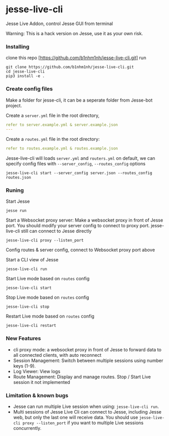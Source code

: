 # jesse-live-cli
Jesse Live Addon, control Jesse GUI from terminal

Warning: This is a hack version on Jesse, use it as your own risk.

### Installing 

clone this repo [https://github.com/b1nhm1nh/jesse-live-cli.git]
run 
```
git clone https://github.com/b1nhm1nh/jesse-live-cli.git
cd jesse-live-cli
pip3 install -e .
```

### Create config files
Make a folder for jesse-cli, it can be a seperate folder from Jesse-bot project.

Create a `server.yml` file in the root directory,

```yaml
refer to server.example.yml & server.example.json
---

```


Create a `routes.yml` file in the root directory:

```yaml
refer to routes.example.yml & routes.example.json
```

Jesse-live-cli will loads `server.yml` and `routers.yml` on default, we can specify config files with `--server_config`, `--routes_config`  options

```
jesse-live-cli start --server_config server.json --routes_config routes.json

```

### Runing

Start Jesse
```
jesse run
```

Start a Websocket proxy server: Make a websocket proxy in front of Jesse port. You should modify your server config to connect to proxy port. jesse-live-cli still can connect to Jesse directly

```
jesse-live-cli proxy --listen_port
```
Config routes & server config, connect to Websocket proxy port above

Start a CLI view of Jesse 
```
jesse-live-cli run 
```

Start Live mode based on `routes` config
```
jesse-live-cli start
```

Stop Live mode based on `routes` config

```
jesse-live-cli stop
```

Restart Live mode based on `routes` config

```
jesse-live-cli restart
```

### New Features
- cli proxy mode: a websocket proxy in front of Jesse to forward data to all connected clients, with auto reconnect 
- Session Management: Switch between multiple sessions using number keys (1-9).
- Log Viewer: View logs
- Route Management: Display and manage routes. Stop / Start Live session it not implemented 

### Limitation & known bugs
 - Jesse can run multiple Live session when using: `jesse-live-cli run`.
 - Multi sessions of Jesse Live Cli can connect to Jesse, including Jesse web, but only the last one will receive data. You should use `jesse-live-cli proxy --listen_port` if you want to multiple Live sessions concurrently.
